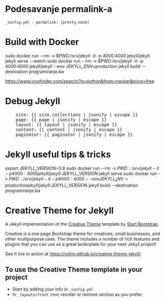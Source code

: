 # Podesavanje permalink-a
```
_config.yml - permalink: [pretty,none]
```

# Build with Docker
sudo docker run --rm -v $PWD:/srv/jekyll -it -p 4000:4000 jekyll/jekyll jekyll serve --watch
sudo docker run --rm -v $PWD:/srv/jekyll -it -p 4000:4000 jekyll/jekyll --env JEKYLL_ENV=production jekyll build --destination programiranje.ba

https://www.iconfinder.com/search/?q=python&from=navbar&price=free

# Debug Jekyll
<pre>
    site: {{ site.collections | jsonify | escape }}
    page: {{ page | jsonify | escape }}
    layout: {{ layout | jsonify | escape }}
    content: {{ content | jsonify | escape }}
    paginator: {{ paginator | jsonify | escape }}
</pre>

# Jekyll useful tips & tricks
export JEKYLL_VERSION=3.8
sudo docker run --rm -v $PWD:/srv/jekyll -it -p 4000:4000 jekyll/jekyll:$JEKYLL_VERSION jekyll serve
sudo docker run -v $PWD:/srv/jekyll -it -p 4000:4000 --env JEKYLL_ENV=production jekyll/jekyll:$JEKYLL_VERSION jekyll build --destination programiranje.ba

# Creative Theme for Jekyll

A Jekyll implementation of the [Creative Theme](http://startbootstrap.com/template-overviews/creative/) template by [Start Bootstrap](http://startbootstrap.com).

Creative is a one page Bootstrap theme for creatives, small businesses, and other multipurpose uses.
The theme includes a number of rich features and plugins that you can use as a great boilerplate for your next Jekyll project! 

See it live in action at <https://volny.github.io/creative-theme-jekyll/>

## To use the Creative Theme template in your project

- Start by adding your info in `_config.yml`
- In `_layouts/front.html` reorder or remove section as you prefer.

